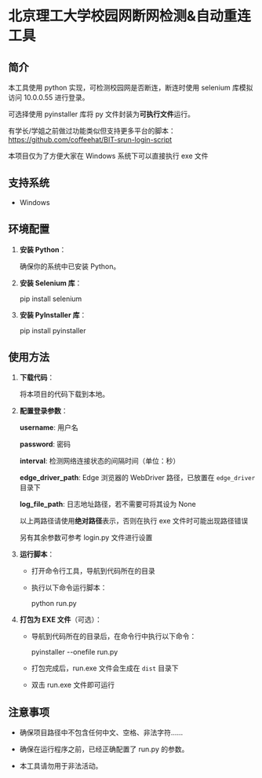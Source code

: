 # 北京理工大学校园网断网检测&自动重连工具

## 简介
本工具使用 python 实现，可检测校园网是否断连，断连时使用 selenium 库模拟访问 10.0.0.55 进行登录。  

可选择使用 pyinstaller 库将 py 文件封装为**可执行文件**运行。  

有学长/学姐之前做过功能类似但支持更多平台的脚本：https://github.com/coffeehat/BIT-srun-login-script  

本项目仅为了方便大家在 Windows 系统下可以直接执行 exe 文件  

## 支持系统
- Windows

## 环境配置
1. **安装 Python**：
   
   确保你的系统中已安装 Python。
    
2. **安装 Selenium 库**：
   
   pip install selenium
   
3. **安装 PyInstaller 库**：
   
   pip install pyinstaller
   

## 使用方法
1. **下载代码**：  
   
   将本项目的代码下载到本地。
   
2. **配置登录参数**：  
   
   **username**: 用户名
   
   **password**: 密码
   
   **interval**: 检测网络连接状态的间隔时间（单位：秒）
   
   **edge_driver_path**: Edge 浏览器的 WebDriver 路径，已放置在 `edge_driver` 目录下
   
   **log_file_path**: 日志地址路径，若不需要可将其设为 None

   以上两路径请使用**绝对路径**表示，否则在执行 exe 文件时可能出现路径错误
   
   另有其余参数可参考 login.py 文件进行设置
   
4. **运行脚本**：
   
   - 打开命令行工具，导航到代码所在的目录
     
   - 执行以下命令运行脚本：
     
     python run.py
     
5. **打包为 EXE 文件**（可选）：  
   
   - 导航到代码所在的目录后，在命令行中执行以下命令：
      
     pyinstaller --onefile run.py
     
   - 打包完成后，run.exe 文件会生成在 `dist` 目录下
      
   - 双击 run.exe 文件即可运行  

## 注意事项  

- 确保项目路径中不包含任何中文、空格、非法字符……
  
- 确保在运行程序之前，已经正确配置了 run.py 的参数。
  
- 本工具请勿用于非法活动。
